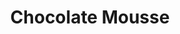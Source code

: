 ---
title: Chocolate Mousse
id: 007
price: 250
tags:
  - April
  - Mothers Day
  - Cooking
  - Grocery
start_date: 2019-04-23 00:00:00
stop_date: 2019-05-12 00:00:00
youtube_video_id: QlgAKo-ekSg
---